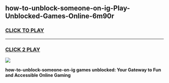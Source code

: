 
## how-to-unblock-someone-on-ig-Play-Unblocked-Games-Online-6m90r
<h3>
<a href="https://premium76.site?title=how-to-unblock-someone-on-ig&ref=25A">CLICK TO PLAY</a></h3>
<hr>

<h3>
<a href="https://premium76.site?title=how-to-unblock-someone-on-ig&ref=25A">CLICK 2 PLAY</a>
  
</h3>

<a href="https://premium76.site?title=how-to-unblock-someone-on-ig&ref=25A"><img src="https://clearcache.store/games.png"></a>


**how-to-unblock-someone-on-ig games unblocked: Your Gateway to Fun and Accessible Online Gaming**

